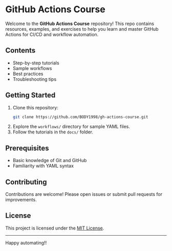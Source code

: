 # GitHub Actions Course

Welcome to the **GitHub Actions Course** repository! This repo contains resources, examples, and exercises to help you learn and master GitHub Actions for CI/CD and workflow automation.

## Contents

- Step-by-step tutorials
- Sample workflows
- Best practices
- Troubleshooting tips

## Getting Started

1. Clone this repository:
    ```bash
    git clone https://github.com/BODY1998/gh-actions-course.git
    ```
2. Explore the `workflows/` directory for sample YAML files.
3. Follow the tutorials in the `docs/` folder.

## Prerequisites

- Basic knowledge of Git and GitHub
- Familiarity with YAML syntax

## Contributing

Contributions are welcome! Please open issues or submit pull requests for improvements.

## License

This project is licensed under the [MIT License](LICENSE).

---
Happy automating!!
